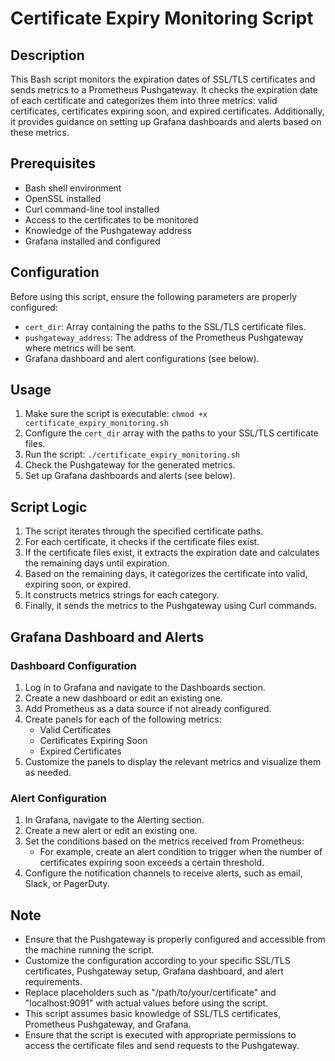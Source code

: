 # Certificate Expiry Monitoring Script

## Description

This Bash script monitors the expiration dates of SSL/TLS certificates and sends metrics to a Prometheus Pushgateway. It checks the expiration date of each certificate and categorizes them into three metrics: valid certificates, certificates expiring soon, and expired certificates. Additionally, it provides guidance on setting up Grafana dashboards and alerts based on these metrics.

## Prerequisites

- Bash shell environment
- OpenSSL installed
- Curl command-line tool installed
- Access to the certificates to be monitored
- Knowledge of the Pushgateway address
- Grafana installed and configured

## Configuration

Before using this script, ensure the following parameters are properly configured:

- `cert_dir`: Array containing the paths to the SSL/TLS certificate files.
- `pushgateway_address`: The address of the Prometheus Pushgateway where metrics will be sent.
- Grafana dashboard and alert configurations (see below).

## Usage

1. Make sure the script is executable: `chmod +x certificate_expiry_monitoring.sh`
2. Configure the `cert_dir` array with the paths to your SSL/TLS certificate files.
3. Run the script: `./certificate_expiry_monitoring.sh`
4. Check the Pushgateway for the generated metrics.
5. Set up Grafana dashboards and alerts (see below).

## Script Logic

1. The script iterates through the specified certificate paths.
2. For each certificate, it checks if the certificate files exist.
3. If the certificate files exist, it extracts the expiration date and calculates the remaining days until expiration.
4. Based on the remaining days, it categorizes the certificate into valid, expiring soon, or expired.
5. It constructs metrics strings for each category.
6. Finally, it sends the metrics to the Pushgateway using Curl commands.

## Grafana Dashboard and Alerts

### Dashboard Configuration

1. Log in to Grafana and navigate to the Dashboards section.
2. Create a new dashboard or edit an existing one.
3. Add Prometheus as a data source if not already configured.
4. Create panels for each of the following metrics:
   - Valid Certificates
   - Certificates Expiring Soon
   - Expired Certificates
5. Customize the panels to display the relevant metrics and visualize them as needed.

### Alert Configuration

1. In Grafana, navigate to the Alerting section.
2. Create a new alert or edit an existing one.
3. Set the conditions based on the metrics received from Prometheus:
   - For example, create an alert condition to trigger when the number of certificates expiring soon exceeds a certain threshold.
4. Configure the notification channels to receive alerts, such as email, Slack, or PagerDuty.

## Note

- Ensure that the Pushgateway is properly configured and accessible from the machine running the script.
- Customize the configuration according to your specific SSL/TLS certificates, Pushgateway setup, Grafana dashboard, and alert requirements.
- Replace placeholders such as "/path/to/your/certificate" and "localhost:9091" with actual values before using the script.
- This script assumes basic knowledge of SSL/TLS certificates, Prometheus Pushgateway, and Grafana.
- Ensure that the script is executed with appropriate permissions to access the certificate files and send requests to the Pushgateway.
